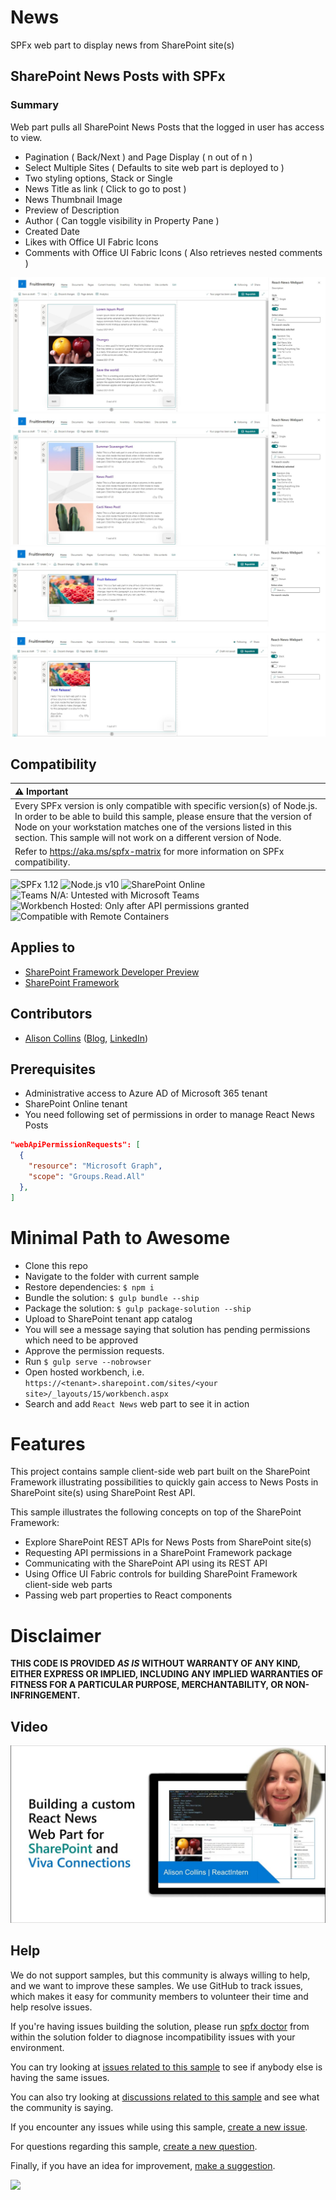 # News

SPFx web part to display news from SharePoint site(s)

## SharePoint News Posts with SPFx

### Summary
Web part pulls all SharePoint News Posts that the logged in user has access to view.
 - Pagination ( Back/Next ) and Page Display ( n out of n )
 - Select Multiple Sites ( Defaults to site web part is deployed to )
 - Two styling options, Stack or Single
 - News Title as link ( Click to go to post )
 - News Thumbnail Image
 - Preview of Description
 - Author ( Can toggle visibility in Property Pane )
 - Created Date
 - Likes with Office UI Fabric Icons
 - Comments with Office UI Fabric Icons ( Also retrieves nested comments )
 
![picture of the web part in action](./assets/Pagination.png)
![picture of the web part in action](./assets/Several-Sites-Author-Hidden.png)
![picture of the web part in action](./assets/Single-View-Default.png)
![picture of the web part in action](./assets/Stack-Style-Default.png)

## Compatibility

| :warning: Important          |
|:---------------------------|
| Every SPFx version is only compatible with specific version(s) of Node.js. In order to be able to build this sample, please ensure that the version of Node on your workstation matches one of the versions listed in this section. This sample will not work on a different version of Node.|
|Refer to <https://aka.ms/spfx-matrix> for more information on SPFx compatibility.   |

![SPFx 1.12](https://img.shields.io/badge/SPFx-1.12.1-green.svg)
![Node.js v10](https://img.shields.io/badge/Node.js-v10-green.svg)
![SharePoint Online](https://img.shields.io/badge/SharePoint-Online-yellow.svg)
![Teams N/A: Untested with Microsoft Teams](https://img.shields.io/badge/Teams-N%2FA-lightgrey.svg "Untested with Microsoft Teams")
![Workbench Hosted: Only after API permissions granted](https://img.shields.io/badge/Workbench-Hosted-yellow.svg "Only after API permissions granted")
![Compatible with Remote Containers](https://img.shields.io/badge/Remote%20Containers-Compatible-green.svg)

## Applies to

* [SharePoint Framework Developer Preview](https://learn.microsoft.com/sharepoint/dev/spfx/sharepoint-framework-overview)
* [SharePoint Framework](https://learn.microsoft.com/sharepoint/dev/spfx/sharepoint-framework-overview)

## Contributors

- [Alison Collins](https://github.com/ReactIntern) ([Blog](https://graphgod.dev), [LinkedIn](https://www.linkedin.com/in/alison-collins-53192b219/))

## Prerequisites

- Administrative access to Azure AD of Microsoft 365 tenant
- SharePoint Online tenant
- You need following set of permissions in order to manage React News Posts

```json
"webApiPermissionRequests": [
  {
    "resource": "Microsoft Graph",
    "scope": "Groups.Read.All"
  },
]
```

# Minimal Path to Awesome

- Clone this repo
- Navigate to the folder with current sample
- Restore dependencies: `$ npm i`
- Bundle the solution: `$ gulp bundle --ship`
- Package the solution: `$ gulp package-solution --ship`
- Upload to SharePoint tenant app catalog
- You will see a message saying that solution has pending permissions which need to be approved
- Approve the permission requests.
- Run `$ gulp serve --nobrowser`
- Open hosted workbench, i.e. `https://<tenant>.sharepoint.com/sites/<your site>/_layouts/15/workbench.aspx`
- Search and add `React News` web part to see it in action

# Features

This project contains sample client-side web part built on the SharePoint Framework illustrating possibilities to quickly gain access to News Posts in SharePoint site(s) using SharePoint Rest API.

This sample illustrates the following concepts on top of the SharePoint Framework:

- Explore SharePoint REST APIs for News Posts from SharePoint site(s)
- Requesting API permissions in a SharePoint Framework package
- Communicating with the SharePoint API using its REST API
- Using Office UI Fabric controls for building SharePoint Framework client-side web parts
- Passing web part properties to React components

# Disclaimer

**THIS CODE IS PROVIDED _AS IS_ WITHOUT WARRANTY OF ANY KIND, EITHER EXPRESS OR IMPLIED, INCLUDING ANY IMPLIED WARRANTIES OF FITNESS FOR A PARTICULAR PURPOSE, MERCHANTABILITY, OR NON-INFRINGEMENT.**


## Video

[![News SharePoint Framework web part](./assets/video-thumbnail.jpg)](https://youtu.be/DMZkZmJhLf0 "News SharePoint Framework web part")

## Help

We do not support samples, but this community is always willing to help, and we want to improve these samples. We use GitHub to track issues, which makes it easy for  community members to volunteer their time and help resolve issues.

If you're having issues building the solution, please run [spfx doctor](https://pnp.github.io/cli-microsoft365/cmd/spfx/spfx-doctor/) from within the solution folder to diagnose incompatibility issues with your environment.

You can try looking at [issues related to this sample](https://github.com/pnp/sp-dev-fx-webparts/issues?q=label%3A"sample%3A%20react-news" ) to see if anybody else is having the same issues.

You can also try looking at [discussions related to this sample](https://github.com/pnp/sp-dev-fx-webparts/discussions?discussions_q=react-news) and see what the community is saying.

If you encounter any issues while using this sample, [create a new issue](https://github.com/pnp/sp-dev-fx-webparts/issues/new?assignees=&labels=Needs%3A+Triage+%3Amag%3A%2Ctype%3Abug-suspected%2Csample%3A%20react-news&template=bug-report.yml&sample=react-news&authors=@ReactIntern&title=react-news%20-%20).

For questions regarding this sample, [create a new question](https://github.com/pnp/sp-dev-fx-webparts/issues/new?assignees=&labels=Needs%3A+Triage+%3Amag%3A%2Ctype%3Aquestion%2Csample%3A%20react-news&template=question.yml&sample=react-news&authors=@ReactIntern&title=react-news%20-%20).

Finally, if you have an idea for improvement, [make a suggestion](https://github.com/pnp/sp-dev-fx-webparts/issues/new?assignees=&labels=Needs%3A+Triage+%3Amag%3A%2Ctype%3Aenhancement%2Csample%3A%20react-news&template=question.yml&sample=react-news&authors=@ReactIntern&title=react-news%20-%20).

<img src="https://m365-visitor-stats.azurewebsites.net/sp-dev-fx-webparts/samples/React-News" />
